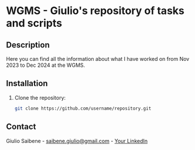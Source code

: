 # WGMS - Giulio's repository of tasks and scripts

## Description
Here you can find all the information about what I have worked on from Nov 2023 to Dec 2024 at the WGMS.

## Installation
1. Clone the repository:
   ```bash
   git clone https://github.com/username/repository.git


## Contact
Giulio Saibene - saibene.giulio@gmail.com - [Your LinkedIn](www.linkedin.com/in/giulio-saibene-b3a858261)

